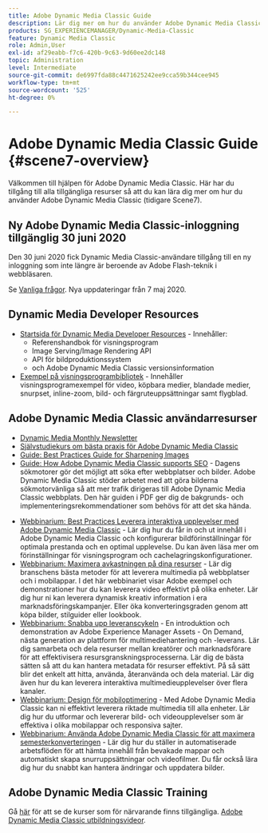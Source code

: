 ```yaml
---
title: Adobe Dynamic Media Classic Guide
description: Lär dig mer om hur du använder Adobe Dynamic Media Classic för att hantera videoklipp, utfällbara bilder och annat med AEM Cloud Service.
products: SG_EXPERIENCEMANAGER/Dynamic-Media-Classic
feature: Dynamic Media Classic
role: Admin,User
exl-id: af29eabb-f7c6-420b-9c63-9d60ee2dc148
topic: Administration
level: Intermediate
source-git-commit: de6997fda88c4471625242ee9cca59b344cee945
workflow-type: tm+mt
source-wordcount: '525'
ht-degree: 0%

---
```


# Adobe Dynamic Media Classic Guide {#scene7-overview}

Välkommen till hjälpen för Adobe Dynamic Media Classic. Här har du tillgång till alla tillgängliga resurser så att du kan lära dig mer om hur du använder Adobe Dynamic Media Classic (tidigare Scene7).

## Ny Adobe Dynamic Media Classic-inloggning tillgänglig 30 juni 2020

Den 30 juni 2020 fick Dynamic Media Classic-användare tillgång till en ny inloggning som inte längre är beroende av Adobe Flash-teknik i webbläsaren.

Se [Vanliga frågor](new-ui-2020.md). Nya uppdateringar från 7 maj 2020.

## Dynamic Media Developer Resources

* [Startsida för Dynamic Media Developer Resources](https://experienceleague.adobe.com/en/docs/dynamic-media-developer-resources) - Innehåller:
   * Referenshandbok för visningsprogram
   * Image Serving/Image Rendering API
   * API för bildproduktionssystem
   * och Adobe Dynamic Media Classic versionsinformation
* [Exempel på visningsprogrambibliotek](https://landing.adobe.com/en/na/dynamic-media/ctir-2755/live-demos.html) - Innehåller visningsprogramexempel för video, köpbara medier, blandade medier, snurpset, inline-zoom, bild- och färgruteuppsättningar samt flygblad.

## Adobe Dynamic Media Classic användarresurser

* [Dynamic Media Monthly Newsletter](dynamic-media-newsletter.md)
* [Självstudiekurs om bästa praxis för Adobe Dynamic Media Classic](https://experienceleague.adobe.com/en/docs/experience-manager-learn/dynamic-media-classic-tutorial/overview)
* [Guide: Best Practices Guide for Sharpening Images](/help/using/assets/s7_sharpening_images.pdf)
* [Guide: How Adobe Dynamic Media Classic supports SEO](/help/using/assets/s7_seo.pdf) - Dagens sökmotorer gör det möjligt att söka efter webbplatser och bilder. Adobe Dynamic Media Classic stöder arbetet med att göra bilderna sökmotorvänliga så att mer trafik dirigeras till Adobe Dynamic Media Classic webbplats. Den här guiden i PDF ger dig de bakgrunds- och implementeringsrekommendationer som behövs för att det ska hända.
<!-- * [Webinar: Best Practices for Responsive Design](http://offers.adobe.com/en/na/marketing/landings/_40458_responsive_design_live_on_demand_webinar.html) - Learn practical tips on how to improve your mobile strategy. See real-world examples of responsive design in action. Create one primary asset that works across multiple devices and increase mobile performance by dynamically changing the resolution of images or the orientation of images for portrait or landscape displays. Learn how to also dynamically crop, scale, or resize images. -->
* [Webbinarium: Best Practices Leverera interaktiva upplevelser med Adobe Dynamic Media Classic](https://seminars.adobeconnect.com/p7wb8ej3u6d/) - Lär dig hur du får in och ut innehåll i Adobe Dynamic Media Classic och konfigurerar bildförinställningar för optimala prestanda och en optimal upplevelse. Du kan även läsa mer om förinställningar för visningsprogram och cachelagringskonfigurationer.
* [Webbinarium: Maximera avkastningen på dina resurser](https://adobecustomersuccess.adobeconnect.com/p5ar3hfrrec/?launcher=false&amp;fcsContent=true&amp;pbMode=normal&amp;proto=true) - Lär dig branschens bästa metoder för att leverera multimedia på webbplatser och i mobilappar. I det här webbinariet visar Adobe exempel och demonstrationer hur du kan leverera video effektivt på olika enheter. Lär dig hur ni kan leverera dynamisk kreativ information i era marknadsföringskampanjer. Eller öka konverteringsgraden genom att köpa bilder, stilguider eller lookbook.
* [Webbinarium: Snabba upp leveranscykeln](https://adobecustomersuccess.adobeconnect.com/p88ducm9pqv/) - En introduktion och demonstration av Adobe Experience Manager Assets - On Demand, nästa generation av plattform för multimediehantering och -leverans. Lär dig samarbeta och dela resurser mellan kreatörer och marknadsförare för att effektivisera resursgranskningsprocesserna. Lär dig de bästa sätten så att du kan hantera metadata för resurser effektivt. På så sätt blir det enkelt att hitta, använda, återanvända och dela material. Lär dig även hur du kan leverera interaktiva multimedieupplevelser över flera kanaler.
* [Webbinarium: Design för mobiloptimering](https://adobecustomersuccess.adobeconnect.com/p6oqd3wydif/?launcher=false&amp;fcsContent=true&amp;pbMode=normal&amp;proto=true) - Med Adobe Dynamic Media Classic kan ni effektivt leverera riktade multimedia till alla enheter. Lär dig hur du utformar och levererar bild- och videoupplevelser som är effektiva i olika mobilappar och responsiva sajter.
* [Webbinarium: Använda Adobe Dynamic Media Classic för att maximera semesterkonverteringen](https://adobecustomersuccess.adobeconnect.com/p32n1yr85c9/?proto=true) - Lär dig hur du ställer in automatiserade arbetsflöden för att hämta innehåll från bevakade mappar och automatiskt skapa snurruppsättningar och videofilmer. Du får också lära dig hur du snabbt kan hantera ändringar och uppdatera bilder.

## Adobe Dynamic Media Classic Training

Gå [här](https://learning.adobe.com/catalog.html#product=adobe-scene7) för att se de kurser som för närvarande finns tillgängliga.
[Adobe Dynamic Media Classic utbildningsvideor](/help/using/training-videos.md).

